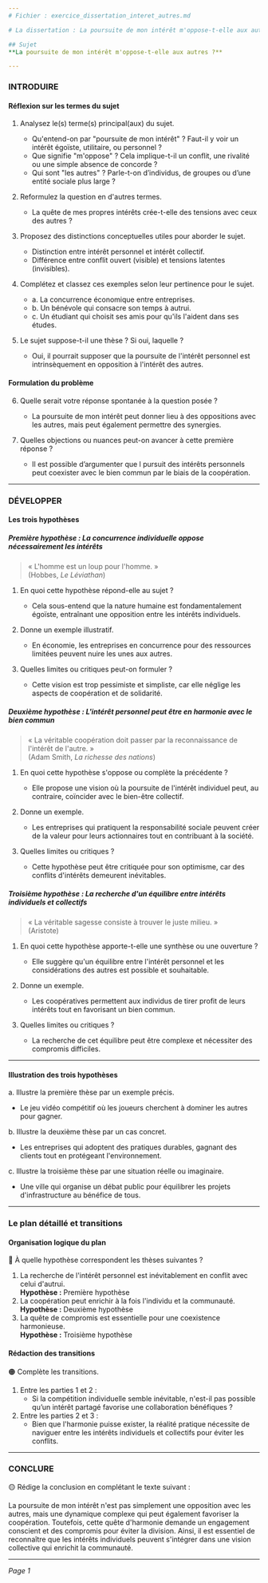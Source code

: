 ```yaml
---
# Fichier : exercice_dissertation_interet_autres.md

# La dissertation : La poursuite de mon intérêt m'oppose-t-elle aux autres ?

## Sujet
**La poursuite de mon intérêt m'oppose-t-elle aux autres ?**

---
```


### INTRODUIRE

#### Réflexion sur les termes du sujet

1. Analysez le(s) terme(s) principal(aux) du sujet.
   - Qu'entend-on par "poursuite de mon intérêt" ? Faut-il y voir un intérêt égoïste, utilitaire, ou personnel ?
   - Que signifie "m'oppose" ? Cela implique-t-il un conflit, une rivalité ou une simple absence de concorde ?
   - Qui sont "les autres" ? Parle-t-on d’individus, de groupes ou d’une entité sociale plus large ?

2. Reformulez la question en d'autres termes.
   - La quête de mes propres intérêts crée-t-elle des tensions avec ceux des autres ?

3. Proposez des distinctions conceptuelles utiles pour aborder le sujet.
   - Distinction entre intérêt personnel et intérêt collectif.
   - Différence entre conflit ouvert (visible) et tensions latentes (invisibles).

4. Complétez et classez ces exemples selon leur pertinence pour le sujet.
   - a. La concurrence économique entre entreprises.  
   - b. Un bénévole qui consacre son temps à autrui.  
   - c. Un étudiant qui choisit ses amis pour qu'ils l'aident dans ses études.  

5. Le sujet suppose-t-il une thèse ? Si oui, laquelle ?
   - Oui, il pourrait supposer que la poursuite de l'intérêt personnel est intrinsèquement en opposition à l'intérêt des autres.

#### Formulation du problème

6. Quelle serait votre réponse spontanée à la question posée ?
   - La poursuite de mon intérêt peut donner lieu à des oppositions avec les autres, mais peut également permettre des synergies.

7. Quelles objections ou nuances peut-on avancer à cette première réponse ?
   - Il est possible d’argumenter que l pursuit des intérêts personnels peut coexister avec le bien commun par le biais de la coopération.

---

### DÉVELOPPER

#### Les trois hypothèses

##### Première hypothèse : La concurrence individuelle oppose nécessairement les intérêts

> « L'homme est un loup pour l'homme. »  
> (Hobbes, *Le Léviathan*)

1. En quoi cette hypothèse répond-elle au sujet ?
   - Cela sous-entend que la nature humaine est fondamentalement égoïste, entraînant une opposition entre les intérêts individuels.

2. Donne un exemple illustratif.
   - En économie, les entreprises en concurrence pour des ressources limitées peuvent nuire les unes aux autres.

3. Quelles limites ou critiques peut-on formuler ?
   - Cette vision est trop pessimiste et simpliste, car elle néglige les aspects de coopération et de solidarité.

##### Deuxième hypothèse : L'intérêt personnel peut être en harmonie avec le bien commun

> « La véritable coopération doit passer par la reconnaissance de l'intérêt de l'autre. »  
> (Adam Smith, *La richesse des nations*)

1. En quoi cette hypothèse s'oppose ou complète la précédente ?
   - Elle propose une vision où la poursuite de l'intérêt individuel peut, au contraire, coïncider avec le bien-être collectif.

2. Donne un exemple.
   - Les entreprises qui pratiquent la responsabilité sociale peuvent créer de la valeur pour leurs actionnaires tout en contribuant à la société.

3. Quelles limites ou critiques ?
   - Cette hypothèse peut être critiquée pour son optimisme, car des conflits d'intérêts demeurent inévitables.

##### Troisième hypothèse : La recherche d'un équilibre entre intérêts individuels et collectifs

> « La véritable sagesse consiste à trouver le juste milieu. »  
> (Aristote)

1. En quoi cette hypothèse apporte-t-elle une synthèse ou une ouverture ?
   - Elle suggère qu'un équilibre entre l'intérêt personnel et les considérations des autres est possible et souhaitable.

2. Donne un exemple.
   - Les coopératives permettent aux individus de tirer profit de leurs intérêts tout en favorisant un bien commun.

3. Quelles limites ou critiques ?
   - La recherche de cet équilibre peut être complexe et nécessiter des compromis difficiles.

---

#### Illustration des trois hypothèses

a. Illustre la première thèse par un exemple précis.
   - Le jeu vidéo compétitif où les joueurs cherchent à dominer les autres pour gagner.

b. Illustre la deuxième thèse par un cas concret.
   - Les entreprises qui adoptent des pratiques durables, gagnant des clients tout en protégeant l'environnement.

c. Illustre la troisième thèse par une situation réelle ou imaginaire.
   - Une ville qui organise un débat public pour équilibrer les projets d'infrastructure au bénéfice de tous.

---

### Le plan détaillé et transitions

#### Organisation logique du plan

🔴 À quelle hypothèse correspondent les thèses suivantes ?

1. La recherche de l'intérêt personnel est inévitablement en conflit avec celui d'autrui.  
   **Hypothèse :** Première hypothèse
2. La coopération peut enrichir à la fois l'individu et la communauté.  
   **Hypothèse :** Deuxième hypothèse
3. La quête de compromis est essentielle pour une coexistence harmonieuse.  
   **Hypothèse :** Troisième hypothèse

#### Rédaction des transitions

🟠 Complète les transitions.

1. Entre les parties 1 et 2 :  
   - Si la compétition individuelle semble inévitable, n'est-il pas possible qu’un intérêt partagé favorise une collaboration bénéfiques ?
2. Entre les parties 2 et 3 :  
   - Bien que l'harmonie puisse exister, la réalité pratique nécessite de naviguer entre les intérêts individuels et collectifs pour éviter les conflits.

---

### CONCLURE

🟡 Rédige la conclusion en complétant le texte suivant :

La poursuite de mon intérêt n'est pas simplement une opposition avec les autres, mais une dynamique complexe qui peut également favoriser la coopération. Toutefois, cette quête d'harmonie demande un engagement conscient et des compromis pour éviter la division. Ainsi, il est essentiel de reconnaître que les intérêts individuels peuvent s'intégrer dans une vision collective qui enrichit la communauté.

--- 

*Page 1*